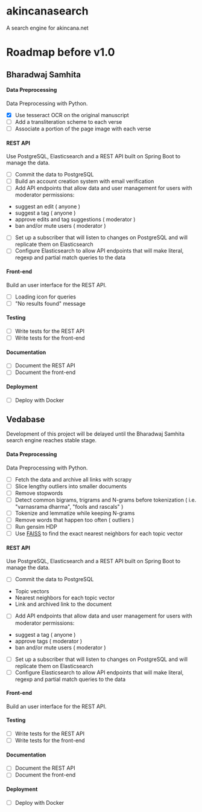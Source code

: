 # akincanasearch
A search engine for akincana.net

# Roadmap before v1.0

## Bharadwaj Samhita

#### Data Preprocessing
Data Preprocessing with Python.   

- [x] Use tesseract OCR on the original manuscript
- [ ] Add a transliteration scheme to each verse
- [ ] Associate a portion of the page image with each verse

#### REST API
Use PostgreSQL, Elasticsearch and a REST API built on Spring Boot to manage the data.

- [ ] Commit the data to PostgreSQL
- [ ] Build an account creation system with email verification
- [ ] Add API endpoints that allow data and user management for users with moderator permissions:
* suggest an edit ( anyone )
* suggest a tag ( anyone )
* approve edits and tag suggestions ( moderator )
* ban and/or mute users ( moderator )
- [ ] Set up a subscriber that will listen to changes on PostgreSQL and will replicate them on Elasticsearch   
- [ ] Configure Elasticsearch to allow API endpoints that will make literal, regexp and partial match queries to the data  

#### Front-end
Build an user interface for the REST API.
- [ ] Loading icon for queries
- [ ] "No results found" message

#### Testing   
- [ ] Write tests for the REST API
- [ ] Write tests for the front-end

#### Documentation   
- [ ] Document the REST API
- [ ] Document the front-end

#### Deployment
- [ ] Deploy with Docker

## Vedabase
Development of this project will be delayed until the Bharadwaj Samhita search engine reaches stable stage.   

#### Data Preprocessing
Data Preprocessing with Python.   

- [ ] Fetch the data and archive all links with scrapy  
- [ ] Slice lengthy outliers into smaller documents  
- [ ] Remove stopwords
- [ ] Detect common bigrams, trigrams and N-grams before tokenization ( i.e. "varnasrama dharma", "fools and rascals" )   
- [ ] Tokenize and lemmatize while keeping N-grams   
- [ ] Remove words that happen too often ( outliers )
- [ ] Run gensim HDP
- [ ] Use [FAISS](https://github.com/facebookresearch/faiss) to find the exact nearest neighbors for each topic vector   

#### REST API   
Use PostgreSQL, Elasticsearch and a REST API built on Spring Boot to manage the data.

- [ ] Commit the data to PostgreSQL
* Topic vectors
* Nearest neighbors for each topic vector
* Link and archived link to the document
- [ ] Add API endpoints that allow data and user management for users with moderator permissions:
* suggest a tag ( anyone )
* approve tags ( moderator )
* ban and/or mute users ( moderator )
- [ ] Set up a subscriber that will listen to changes on PostgreSQL and will replicate them on Elasticsearch   
- [ ] Configure Elasticsearch to allow API endpoints that will make literal, regexp and partial match queries to the data  

#### Front-end
Build an user interface for the REST API.

#### Testing   
- [ ] Write tests for the REST API
- [ ] Write tests for the front-end

#### Documentation   
- [ ] Document the REST API
- [ ] Document the front-end

#### Deployment
- [ ] Deploy with Docker
